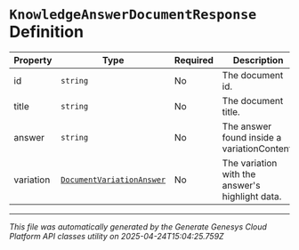 # `KnowledgeAnswerDocumentResponse` Definition

| Property | Type | Required | Description |
|----------|------|----------|-------------|
| id | `string` | No | The document id. |
| title | `string` | No | The document title. |
| answer | `string` | No | The answer found inside a variationContent. |
| variation | [`DocumentVariationAnswer`](documentvariationanswer-definition.md) | No | The variation with the answer's highlight data. |

---

*This file was automatically generated by the Generate Genesys Cloud Platform API classes utility on 2025-04-24T15:04:25.759Z*